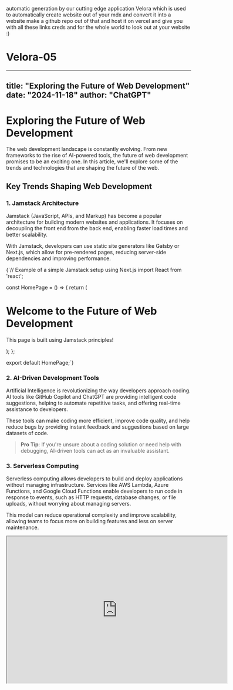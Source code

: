 automatic generation by our cutting edge application Velora which is used to automatically create website out of your mdx and convert it into a website make a github repo out of that and host it on vercel and give you with all these links creds and for the whole world to look out at your website :)


# Velora-05

---
title: "Exploring the Future of Web Development"
date: "2024-11-18"
author: "ChatGPT"
---

# Exploring the Future of Web Development

The web development landscape is constantly evolving. From new frameworks to the rise of AI-powered tools, the future of web development promises to be an exciting one. In this article, we'll explore some of the trends and technologies that are shaping the future of the web.

## Key Trends Shaping Web Development

### 1. **Jamstack Architecture**

Jamstack (JavaScript, APIs, and Markup) has become a popular architecture for building modern websites and applications. It focuses on decoupling the front end from the back end, enabling faster load times and better scalability.

With Jamstack, developers can use static site generators like Gatsby or Next.js, which allow for pre-rendered pages, reducing server-side dependencies and improving performance.

<CodeBlock>
{`// Example of a simple Jamstack setup using Next.js
import React from 'react';

const HomePage = () => {
  return (
    <div>
      <h1>Welcome to the Future of Web Development</h1>
      <p>This page is built using Jamstack principles!</p>
    </div>
  );
};

export default HomePage;`}
</CodeBlock>

### 2. **AI-Driven Development Tools**

Artificial Intelligence is revolutionizing the way developers approach coding. AI tools like GitHub Copilot and ChatGPT are providing intelligent code suggestions, helping to automate repetitive tasks, and offering real-time assistance to developers.

These tools can make coding more efficient, improve code quality, and help reduce bugs by providing instant feedback and suggestions based on large datasets of code.

> **Pro Tip**: If you're unsure about a coding solution or need help with debugging, AI-driven tools can act as an invaluable assistant.

### 3. **Serverless Computing**

Serverless computing allows developers to build and deploy applications without managing infrastructure. Services like AWS Lambda, Azure Functions, and Google Cloud Functions enable developers to run code in response to events, such as HTTP requests, database changes, or file uploads, without worrying about managing servers.

This model can reduce operational complexity and improve scalability, allowing teams to focus more on building features and less on server maintenance.

<iframe src="https://www.youtube.com/embed/dQw4w9WgXcQ" width="600" height="400" title="Serverless Computing Explained" />

## Tools for the Future

As web development continues to evolve, it's crucial to stay on top of the latest tools and technologies. Here are some that are worth checking out:

- **Tailwind CSS**: A utility-first CSS framework that makes it easy to style websites quickly and consistently.
- **Next.js**: A React framework for building static and server-side rendered web applications.
- **GraphQL**: A query language for APIs that allows you to fetch only the data you need, improving performance and flexibility.
- **Vite**: A fast build tool and development server that improves the development experience with features like hot module replacement (HMR) and lightning-fast builds.

## Looking Ahead

The future of web development is bright and full of possibilities. With advancements in AI, improved frameworks, and faster tools, developers have the potential to create more innovative and user-friendly web applications. Whether you're building a personal blog or a complex enterprise app, the possibilities are endless.

As we continue to embrace new technologies and methodologies, one thing is clear: the future of the web is going to be faster, smarter, and more user-centric than ever before.

---

Want to learn more about web development? Check out these resources:

- [MDN Web Docs](https://developer.mozilla.org/)
- [Smashing Magazine](https://www.smashingmagazine.com/)
- [Web.dev](https://web.dev/)
